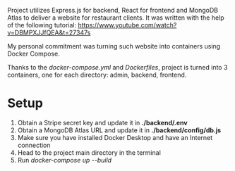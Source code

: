 Project utilizes Express.js for backend, React for frontend and MongoDB Atlas to deliver a website for restaurant clients. 
It was written with the help of the following tutorial:
https://www.youtube.com/watch?v=DBMPXJJfQEA&t=27347s


My personal commitment was turning such website into containers using Docker Compose.


Thanks to the *docker-compose.yml* and *Dockerfiles*, project is turned into 3 containers, one for each directory: admin, backend, frontend.

# Setup

1. Obtain a Stripe secret key and update it in **./backend/.env**
2. Obtain a MongoDB Atlas URL and update it in  **./backend/config/db.js**
3. Make sure you have installed Docker Desktop and have an Internet connection
4. Head to the project main directory in the terminal
5. Run *docker-compose up --build*
